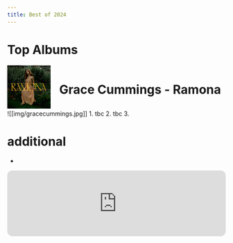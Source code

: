 ```yaml
---
title: Best of 2024
---
```

<style>
  .container {
  display: flex;
  align-items: left;
  justify-content: left
}

img {
  max-width: 100%;
  max-height:100%;
}

.text {
  font-size: 14px;
  padding-left: 20px;
}
  </style>
  

# Top Albums
<div class="container">
      <div class="image">
        <img src="/img/gracecummings.jpg">
      </div>
      <div class="text">
        <h1>Grace Cummings - Ramona</h1>
      </div>
    </div>
![[img/gracecummings.jpg]]
1. tbc
2. tbc
3. 


# additional

- 


<iframe style="border-radius:12px" src="https://open.spotify.com/embed/playlist/6bElk7qv5OV65fE4uctZUl?utm_source=generator&theme=0" width="100%" height="152" frameBorder="0" allowfullscreen="" allow="autoplay; clipboard-write; encrypted-media; fullscreen; picture-in-picture" loading="lazy"></iframe>
